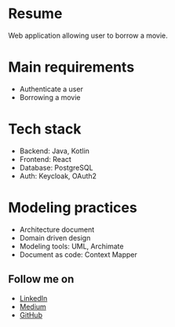 # Resume
Web application allowing user to borrow a movie.

# Main requirements
- Authenticate a user 
- Borrowing a movie

# Tech stack
- Backend: Java, Kotlin
- Frontend: React
- Database: PostgreSQL
- Auth: Keycloak, OAuth2

# Modeling practices
- Architecture document
- Domain driven design
- Modeling tools: UML, Archimate
- Document as code: Context Mapper

## Follow me on 
- [LinkedIn](https://www.linkedin.com/in/alex-sieyadjeu)
- [Medium](https://stackalbrains.com/)
- [GitHub](https://github.com/alexlionnel)